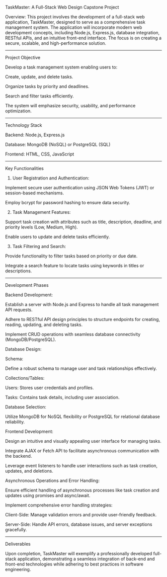 TaskMaster: A Full-Stack Web Design Capstone Project

Overview:
This project involves the development of a full-stack web application, TaskMaster, designed to serve as a comprehensive task management system. The application will incorporate modern web development concepts, including Node.js, Express.js, database integration, RESTful APIs, and an intuitive front-end interface. The focus is on creating a secure, scalable, and high-performance solution.


---

Project Objective

Develop a task management system enabling users to:

Create, update, and delete tasks.

Organize tasks by priority and deadlines.

Search and filter tasks efficiently.


The system will emphasize security, usability, and performance optimization.


---

Technology Stack

Backend: Node.js, Express.js

Database: MongoDB (NoSQL) or PostgreSQL (SQL)

Frontend: HTML, CSS, JavaScript



---

Key Functionalities

1. User Registration and Authentication:

Implement secure user authentication using JSON Web Tokens (JWT) or session-based mechanisms.

Employ bcrypt for password hashing to ensure data security.



2. Task Management Features:

Support task creation with attributes such as title, description, deadline, and priority levels (Low, Medium, High).

Enable users to update and delete tasks efficiently.



3. Task Filtering and Search:

Provide functionality to filter tasks based on priority or due date.

Integrate a search feature to locate tasks using keywords in titles or descriptions.





---

Development Phases

Backend Development:

Establish a server with Node.js and Express to handle all task management API requests.

Adhere to RESTful API design principles to structure endpoints for creating, reading, updating, and deleting tasks.

Implement CRUD operations with seamless database connectivity (MongoDB/PostgreSQL).


Database Design:

Schema:

Define a robust schema to manage user and task relationships effectively.

Collections/Tables:

Users: Stores user credentials and profiles.

Tasks: Contains task details, including user association.



Database Selection:

Utilize MongoDB for NoSQL flexibility or PostgreSQL for relational database reliability.



Frontend Development:

Design an intuitive and visually appealing user interface for managing tasks.

Integrate AJAX or Fetch API to facilitate asynchronous communication with the backend.

Leverage event listeners to handle user interactions such as task creation, updates, and deletions.


Asynchronous Operations and Error Handling:

Ensure efficient handling of asynchronous processes like task creation and updates using promises and async/await.

Implement comprehensive error handling strategies:

Client-Side: Manage validation errors and provide user-friendly feedback.

Server-Side: Handle API errors, database issues, and server exceptions gracefully.




---

Deliverables

Upon completion, TaskMaster will exemplify a professionally developed full-stack application, demonstrating a seamless integration of back-end and front-end technologies while adhering to best practices in software engineering.

